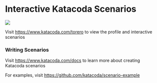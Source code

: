 # Interactive Katacoda Scenarios

[![](http://shields.katacoda.com/katacoda/torero/count.svg)](https://www.katacoda.com/torero "Get your profile on Katacoda.com")

Visit https://www.katacoda.com/torero to view the profile and interactive scenarios

### Writing Scenarios
Visit https://www.katacoda.com/docs to learn more about creating Katacoda scenarios

For examples, visit https://github.com/katacoda/scenario-example
